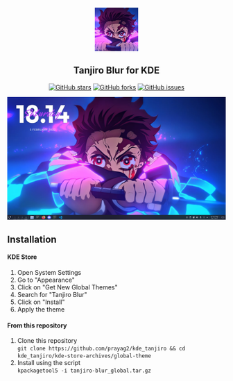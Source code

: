 <p align="center">
  <img src="https://github.com/Prayag2/kde_tanjiro/blob/main/assets/logo.png" width=100/>
  <h2 align="center">Tanjiro Blur for KDE</h2>
</p>

<p align="center">
<a href="https://github.com/prayag2/kde_tanjiro/stargazers"><img alt="GitHub stars" src="https://img.shields.io/github/stars/prayag2/kde_tanjiro?color=%23FD7EFE&style=for-the-badge"></a>
<a href="https://github.com/prayag2/kde_tanjiro/network"><img alt="GitHub forks" src="https://img.shields.io/github/forks/prayag2/kde_tanjiro?color=%23FD7EFE&style=for-the-badge"></a>
<a href="https://github.com/prayag2/kde_tanjiro/issues"><img alt="GitHub issues" src="https://img.shields.io/github/issues/prayag2/kde_tanjiro?color=%23FD7EFE&style=for-the-badge"></a>
</p>

<p align="center">
  <img src="https://github.com/Prayag2/kde_tanjiro/blob/main/assets/ss_1.png"/>
</p>

## Installation
#### KDE Store
1. Open System Settings
2. Go to "Appearance"
3. Click on "Get New Global Themes"
4. Search for "Tanjiro Blur"
5. Click on "Install"
6. Apply the theme

#### From this repository
1. Clone this repository  
`git clone https://github.com/prayag2/kde_tanjiro && cd kde_tanjiro/kde-store-archives/global-theme`  
2. Install using the script  
`kpackagetool5 -i tanjiro-blur_global.tar.gz`
